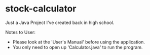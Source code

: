 # stock-calculator
Just a Java Project I've created back in high school.

Notes to User: 
- Please look at the 'User's Manual' before using the application. 
- You only need to open up 'Calculator.java' to run the program.
